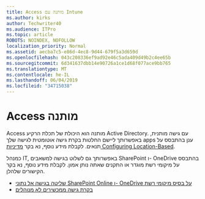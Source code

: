 ```yaml
---
title: Access מותנה עם Intune
ms.author: kirks
author: Techwriter40
ms.audience: ITPro
ms.topic: article
ROBOTS: NOINDEX, NOFOLLOW
localization_priority: Normal
ms.assetid: aecba7c5-e86d-4ec8-9d44-679f5a3d659d
ms.openlocfilehash: 043c208336ef9ad92e46c5ada409d49b2c4ee65b
ms.sourcegitcommit: 6d341637dbb14e90726a1ce1d68f077ace9bb765
ms.translationtype: MT
ms.contentlocale: he-IL
ms.lasthandoff: 06/04/2019
ms.locfileid: "34715038"
---
```

# <a name="conditional-access"></a>Access מותנה

<p>Access מותנה הוא היכולת של תכלת הרקיע Active Directory. עם גישה מותנית, באפשרותך ליישם החלטות בקרת גישה אוטומטית לגישה שלך apps ענן בהתבסס על תנאים. לקבלת מידע נוסף, נא בקר <a href="https://docs.microsoft.com/en-us/azure/active-directory/conditional-access/overview">מדיניות Configuring Location-Based</a>.</p> <p>כמנהל IT, באפשרותך גם לשלוט בגישה למשאבים SharePoint ו- OneDrive בהתבסס על מיקומי רשת מוגדר או התקנים שאתה נותן אמון. לקבלת מידע נוסף, נא בקר הקישורים שלהלן.</p> <ul> <li><a href="https://docs.microsoft.com/en-us/sharepoint/control-access-based-on-network-location">שליטה בגישה אל נתוני SharePoint Online ו- OneDrive על בסיס מיקומי רשת</a></li> <li><a href="https://docs.microsoft.com/en-us/sharepoint/control-access-from-unmanaged-devices">בקרת גישה ממכשירים לא מנוהלים</a></li> </ul>

